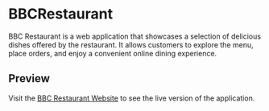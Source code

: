 # BBCRestaurant
BBC Restaurant is a web application that showcases a selection of delicious dishes offered by the restaurant. It allows customers to explore the menu, place orders, and enjoy a convenient online dining experience.

## Preview

Visit the [BBC Restaurant Website](https://komiyx.github.io/BBCRestaurant/) to see the live version of the application.
